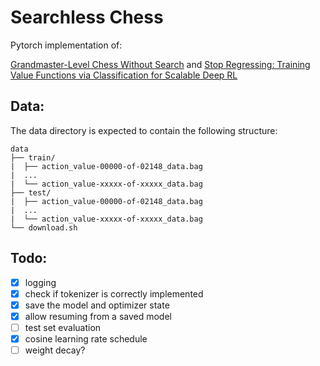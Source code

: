 # Searchless Chess

Pytorch implementation of:

[Grandmaster-Level Chess Without Search](https://arxiv.org/pdf/2402.04494) and [Stop Regressing: Training Value Functions via
Classification for Scalable Deep RL](https://arxiv.org/pdf/2403.03950)

## Data:

The data directory is expected to contain the following structure:

```
data
├── train/
|  ├── action_value-00000-of-02148_data.bag
|  ...
|  └── action_value-xxxxx-of-xxxxx_data.bag
├── test/
|  ├── action_value-00000-of-02148_data.bag
|  ...
|  └── action_value-xxxxx-of-xxxxx_data.bag
└── download.sh
```

## Todo:

- [X] logging
- [X] check if tokenizer is correctly implemented
- [X] save the model and optimizer state
- [X] allow resuming from a saved model
- [ ] test set evaluation
- [X] cosine learning rate schedule
- [ ] weight decay?
